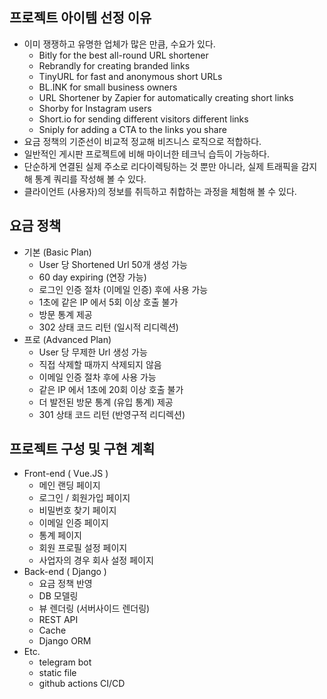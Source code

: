 ## 프로젝트 아이템 선정 이유

- 이미 쟁쟁하고 유명한 업체가 많은 만큼, 수요가 있다.
  - Bitly for the best all-round URL shortener
  - Rebrandly for creating branded links
  - TinyURL for fast and anonymous short URLs
  - BL.INK for small business owners
  - URL Shortener by Zapier for automatically creating short links
  - Shorby for Instagram users
  - Short.io for sending different visitors different links
  - Sniply for adding a CTA to the links you share
- 요금 정책의 기준선이 비교적 정교해 비즈니스 로직으로 적합하다.
- 일반적인 게시판 프로젝트에 비해 마이너한 테크닉 습득이 가능하다.
- 단순하게 연결된 실제 주소로 리다이렉팅하는 것 뿐만 아니라, 실제 트래픽을 감지해 통계 쿼리를 작성해 볼 수 있다.
- 클라이언트 (사용자)의 정보를 취득하고 취합하는 과정을 체험해 볼 수 있다.

## 요금 정책

- 기본 (Basic Plan)
  - User 당 Shortened Url 50개 생성 가능
  - 60 day expiring (연장 가능)
  - 로그인 인증 절차 (이메일 인증) 후에 사용 가능
  - 1초에 같은 IP 에서 5회 이상 호출 불가
  - 방문 통계 제공
  - 302 상태 코드 리턴 (일시적 리디렉션)
- 프로 (Advanced Plan)
  - User 당 무제한 Url 생성 가능
  - 직접 삭제할 때까지 삭제되지 않음
  - 이메일 인증 절차 후에 사용 가능
  - 같은 IP 에서 1초에 20회 이상 호출 불가
  - 더 발전된 방문 통계 (유입 통계) 제공
  - 301 상태 코드 리턴 (반영구적 리디렉션)

## 프로젝트 구성 및 구현 계획

- Front-end ( Vue.JS )
  - 메인 랜딩 페이지
  - 로그인 / 회원가입 페이지
  - 비밀번호 찾기 페이지
  - 이메일 인증 페이지
  - 통계 페이지
  - 회원 프로필 설정 페이지
  - 사업자의 경우 회사 설정 페이지
- Back-end ( Django )
  - 요금 정책 반영
  - DB 모델링
  - 뷰 렌더링 (서버사이드 렌더링)
  - REST API
  - Cache
  - Django ORM
- Etc.
  - telegram bot
  - static file
  - github actions CI/CD